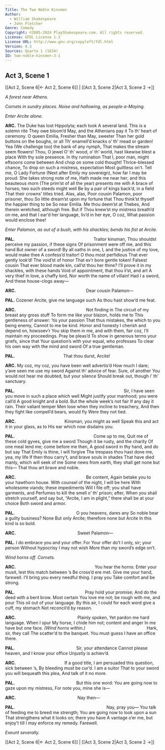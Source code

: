```yaml
---
Title: The Two Noble Kinsmen
Author: 
  - William Shakespeare
  - John Fletcher
Genre: Comedy
Copyright: ©2005-2024 PlayShakespeare.com. All rights reserved.
License: GFDL License 1.3
License URL: http://www.gnu.org/copyleft/fdl.html
Version: 4.3
Sources: Quarto 1 (1634)
ID: two-noble-kinsmen-3-1
---
```


## Act 3, Scene 1
[[Act 2, Scene 6|← Act 2, Scene 6]] | [[Act 3, Scene 2|Act 3, Scene 2 →]]

*A forest near Athens.*

*Cornets in sundry places. Noise and hallowing, as people a-Maying.*

*Enter Arcite alone.*

**ARC.**
The Duke has lost Hippolyta; each took
A several land. This is a solemn rite
They owe bloom’d May, and the Athenians pay it
To th’ heart of ceremony. O queen Emilia,
Fresher than May, sweeter
Than her gold buttons on the boughs, or all
Th’ enamell’d knacks o’ th’ mead or garden! Yea
(We challenge too) the bank of any nymph,
That makes the stream seem flowers! Thou, O jewel
O’ th’ wood, o’ th’ world, hast likewise blest a place
With thy sole presence. In thy rumination
That I, poor man, might eftsoons come between
And chop on some cold thought! Thrice-blessed chance,
To drop on such a mistress, expectation
Most guiltless on’t. Tell me, O Lady Fortune
(Next after Emily my sovereign), how far
I may be proud. She takes strong note of me,
Hath made me near her; and this beauteous morn
(The prim’st of all the year) presents me with
A brace of horses; two such steeds might well
Be by a pair of kings back’d, in a field
That their crowns’ titles tried. Alas, alas,
Poor cousin Palamon, poor prisoner, thou
So little dream’st upon my fortune that
Thou think’st thyself the happier thing to be
So near Emilia. Me thou deem’st at Thebes,
And therein wretched, although free. But if
Thou knew’st my mistress breath’d on me, and that
I ear’d her language, liv’d in her eye, O coz,
What passion would enclose thee!

*Enter Palamon, as out of a bush, with his shackles; bends his fist at Arcite.*

**PAL.**
                  Traitor kinsman,
Thou shouldst perceive my passion, if these signs
Of prisonment were off me, and this hand
But owner of a sword! By all oaths in one,
I, and the justice of my love, would make thee
A confess’d traitor! O thou most perfidious
That ever gently look’d! The void’st of honor
That ev’r bore gentle token! Falsest cousin
That ever blood made kin, call’st thou her thine?
I’ll prove it in my shackles, with these hands
Void of appointment, that thou li’st, and art
A very thief in love, a chaffy lord,
Nor worth the name of villain! Had I a sword,
And these house-clogs away⁠—

**ARC.**
                Dear cousin Palamon⁠—

**PAL.**
Cozener Arcite, give me language such
As thou hast show’d me feat.

**ARC.**
                Not finding in
The circuit of my breast any gross stuff
To form me like your blazon, holds me to
This gentleness of answer: ’tis your passion
That thus mistakes, the which to you being enemy,
Cannot to me be kind. Honor and honesty
I cherish and depend on, howsoev’r
You skip them in me, and with them, fair coz,
I’ll maintain my proceedings. Pray be pleas’d
To show in generous terms your griefs, since that
Your question’s with your equal, who professes
To clear his own way with the mind and sword
Of a true gentleman.

**PAL.**
           That thou durst, Arcite!

**ARC.**
My coz, my coz, you have been well advertis’d
How much I dare; y’ave seen me use my sword
Against th’ advice of fear. Sure, of another
You would not hear me doubted, but your silence
Should break out, though i’ th’ sanctuary.

**PAL.**
                         Sir,
I have seen you move in such a place which well
Might justify your manhood; you were call’d
A good knight and a bold. But the whole week’s not fair
If any day it rain. Their valiant temper
Men lose when they incline to treachery,
And then they fight like compell’d bears, would fly
Were they not tied.

**ARC.**
           Kinsman, you might as well
Speak this and act it in your glass, as to
His ear which now disdains you.

**PAL.**
                  Come up to me,
Quit me of these cold gyves, give me a sword
Though it be rusty, and the charity
Of one meal lend me; come before me then,
A good sword in thy hand, and do but say
That Emily is thine, I will forgive
The trespass thou hast done me, yea, my life
If then thou carry’t, and brave souls in shades
That have died manly, which will seek of me
Some news from earth, they shall get none but this⁠—
That thou art brave and noble.

**ARC.**
                Be content,
Again betake you to your hawthorn house.
With counsel of the night, I will be here
With wholesome viands; these impediments
Will I file off; you shall have garments, and
Perfumes to kill the smell o’ th’ prison; after,
When you shall stretch yourself, and say but, “Arcite,
I am in plight,” there shall be at your choice
Both sword and armor.

**PAL.**
              O you heavens, dares any
So noble bear a guilty business? None
But only Arcite; therefore none but Arcite
In this kind is so bold.

**ARC.**
              Sweet Palamon⁠—

**PAL.**
I do embrace you and your offer. For
Your offer do’t I only, sir; your person
Without hypocrisy I may not wish
More than my sword’s edge on’t.

*Wind horns off. Cornets.*

**ARC.**
                  You hear the horns:
Enter your musit, lest this match between ’s
Be cross’d ere met. Give me your hand, farewell.
I’ll bring you every needful thing. I pray you
Take comfort and be strong.

**PAL.**
                Pray hold your promise;
And do the deed with a bent brow. Most certain
You love me not; be rough with me, and pour
This oil out of your language. By this air,
I could for each word give a cuff, my stomach
Not reconcil’d by reason.

**ARC.**
              Plainly spoken,
Yet pardon me hard language. When I spur
My horse, I chide him not; content and anger
In me have but one face.
*(Wind horns within.)*
              Hark, sir, they call
The scatter’d to the banquet. You must guess
I have an office there.

**PAL.**
              Sir, your attendance
Cannot please heaven, and I know your office
Unjustly is achiev’d.

**ARC.**
           If a good title,
I am persuaded this question, sick between ’s,
By bleeding must be cur’d. I am a suitor
That to your sword you will bequeath this plea,
And talk of it no more.

**PAL.**
              But this one word:
You are going now to gaze upon my mistress,
For note you, mine she is⁠—

**ARC.**
              Nay then⁠—

**PAL.**
                     Nay, pray you⁠—
You talk of feeding me to breed me strength;
You are going now to look upon a sun
That strengthens what it looks on; there you have
A vantage o’er me, but enjoy’t till
I may enforce my remedy. Farewell.

*Exeunt severally.*

[[Act 2, Scene 6|← Act 2, Scene 6]] | [[Act 3, Scene 2|Act 3, Scene 2 →]]